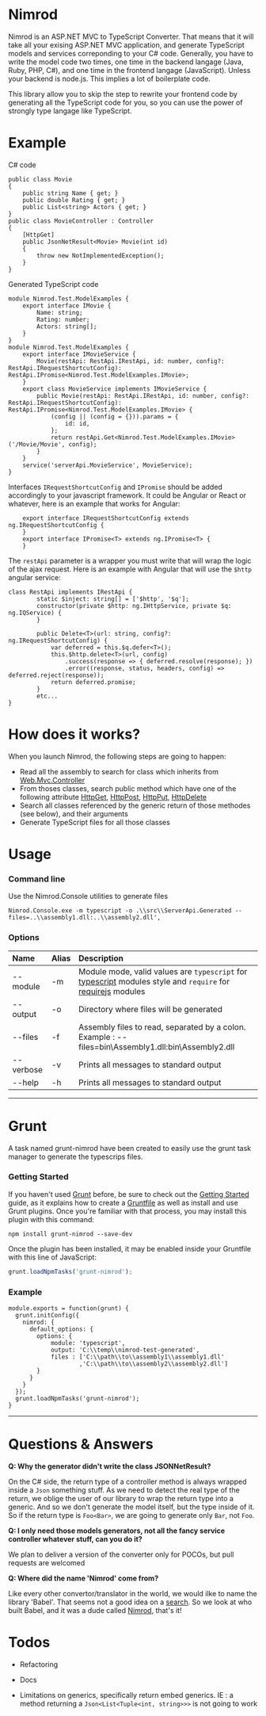 # Nimrod

Nimrod is an ASP.NET MVC to TypeScript Converter.
That means that it will take all your exising ASP.NET MVC application, and generate TypeScript models and services correponding to your C# code.
Generally, you have to write the model code two times, one time in the backend langage (Java, Ruby, PHP, C#), and one time in the frontend langage (JavaScript).
Unless your backend is node.js. This implies a lot of boilerplate code.

This library allow you to skip the step to rewrite your frontend code by generating all the TypeScript code for you, so you can use the power of strongly type langage like TypeScript.

# Example

C# code
```
public class Movie
{
    public string Name { get; }
    public double Rating { get; }
    public List<string> Actors { get; }
}
public class MovieController : Controller
{
    [HttpGet]
    public JsonNetResult<Movie> Movie(int id)
    {
        throw new NotImplementedException();
    }
}
```
Generated TypeScript code
```
module Nimrod.Test.ModelExamples {
    export interface IMovie {
        Name: string;
        Rating: number;
        Actors: string[];
    }
}
module Nimrod.Test.ModelExamples {
    export interface IMovieService {
        Movie(restApi: RestApi.IRestApi, id: number, config?: RestApi.IRequestShortcutConfig): RestApi.IPromise<Nimrod.Test.ModelExamples.IMovie>;
    }
    export class MovieService implements IMovieService {
        public Movie(restApi: RestApi.IRestApi, id: number, config?: RestApi.IRequestShortcutConfig): RestApi.IPromise<Nimrod.Test.ModelExamples.IMovie> {
            (config || (config = {})).params = {
                id: id,
            };
            return restApi.Get<Nimrod.Test.ModelExamples.IMovie>('/Movie/Movie', config);
        }
    }
    service('serverApi.MovieService', MovieService);
}

```
Interfaces `IRequestShortcutConfig` and `IPromise` should be added accordingly to your javascript framework. It could be Angular or React or whatever, here is an example that works for Angular:

```
    export interface IRequestShortcutConfig extends ng.IRequestShortcutConfig {
    }
    export interface IPromise<T> extends ng.IPromise<T> {
    }
```
The `restApi` parameter is a wrapper you must write that will wrap the logic of the ajax request. Here is an example with Angular that will use the `$http` angular service:

```
class RestApi implements IRestApi {
        static $inject: string[] = ['$http', '$q'];
        constructor(private $http: ng.IHttpService, private $q: ng.IQService) {
        }

        public Delete<T>(url: string, config?: ng.IRequestShortcutConfig) {
            var deferred = this.$q.defer<T>();
            this.$http.delete<T>(url, config)
                .success(response => { deferred.resolve(response); })
                .error((response, status, headers, config) => deferred.reject(response));
            return deferred.promise;
        }
        etc...
}
```

# How does it works?

When you launch Nimrod, the following steps are going to happen:

 - Read all the assembly to search for class which inherits from [Web.Mvc.Controller](https://msdn.microsoft.com/library/system.web.mvc.controller)
 - From thoses classes, search public method which have one of the following attribute [HttpGet], [HttpPost], [HttpPut], [HttpDelete]
 - Search all classes referenced by the generic return of those methodes (see below), and their arguments
 - Generate TypeScript files for all those classes

# Usage

### Command line

Use the Nimrod.Console utilities to generate files
```
Nimrod.Console.exe -m typescript -o .\\src\\ServerApi.Generated --files=..\\assembly1.dll:..\\assembly2.dll',
```
###  Options

|Name|Alias|Description|
|:----|:----|:-----|
|--module|-m|Module mode, valid values are `typescript` for [typescript] modules style and `require` for [requirejs] modules|
|--output|-o|Directory where files will be generated|
|--files|-f|Assembly files to read, separated by a colon. Example : --files=bin\\Assembly1.dll:bin\\Assembly2.dll|
|--verbose|-v|Prints all messages to standard output|
|--help|-h|Prints all messages to standard output|

---
# Grunt
A task named grunt-nimrod have been created to easily use the grunt task manager to generate the typescrips files.

### Getting Started

If you haven't used [Grunt](http://gruntjs.com/) before, be sure to check out the [Getting Started](http://gruntjs.com/getting-started) guide, as it explains how to create a [Gruntfile](http://gruntjs.com/sample-gruntfile) as well as install and use Grunt plugins. Once you're familiar with that process, you may install this plugin with this command:

```shell
npm install grunt-nimrod --save-dev
```

Once the plugin has been installed, it may be enabled inside your Gruntfile with this line of JavaScript:

```js
grunt.loadNpmTasks('grunt-nimrod');
```

### Example
```
module.exports = function(grunt) {
  grunt.initConfig({
    nimrod: {
      default_options: {
        options: {
			module: 'typescript',
			output: 'C:\\temp\\nimrod-test-generated',
			files : ['C:\\path\\to\\assembly1\\assembly1.dll'
				    ,'C:\\path\\to\\assembly2\\assembly2.dll']
        }
      }
    }
  });
  grunt.loadNpmTasks('grunt-nimrod');
}
```

---
# Questions & Answers

**Q: Why the generator didn't write the class JSONNetResult?**

On the C# side, the return type of a controller method is always wrapped inside a `Json` something stuff. As we need to detect the real type of the return, we oblige the user of our library to wrap the return type into a generic. And so we don't generate the model itself, but the type inside of it. So if the return type is `Foo<Bar>`, we are going to generate only `Bar`, not `Foo`.

**Q: I only need those models generators, not all the fancy service controller whatever stuff, can you do it?**

We plan to deliver a version of the converter only for POCOs, but pull requests are welcomed

**Q: Where did the name 'Nimrod' come from?**

Like every other convertor/translator in the world, we would ilke to name the library 'Babel'. That seems not a good idea on a [search].
So we look at who built Babel, and it was a dude called [Nimrod], that's it!


# Todos

 - Refactoring
 - Docs
 - Limitations on generics, specifically return embed generics. IE : a method returning a `Json<List<Tuple<int, string>>>` is not going to work

   [Nimrod]: <https://en.wikipedia.org/wiki/Nimrod>
   [search]: <https://www.npmjs.com/search?q=babel>
   [typescript]: <http://www.johnpapa.net/typescriptpost4>
   [requirejs]: <http://requirejs.org/>
   [HttpGet]: <https://msdn.microsoft.com/library/system.web.mvc.httpgetattribute.aspx>
   [HttpPost]: <https://msdn.microsoft.com/library/system.web.mvc.httppostattribute.aspx>
   [HttpPut]: <https://msdn.microsoft.com/library/system.web.mvc.httpputattribute.aspx>
   [HttpDelete]: <https://msdn.microsoft.com/library/system.web.mvc.httpdeleteattribute.aspx>


